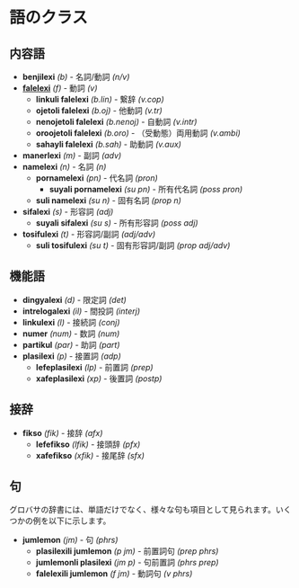 <h1>語のクラス</h1>
<p>
</p>
<h2>内容語</h2>
<ul>
	<li><strong>benjilexi</strong> <em>(b)</em> - 名詞/動詞 <em>(n/v)</em></li>
	<li><strong><a href="./inharelexi.html#falelexili_klase">falelexi</a></strong> <em>(f)</em> - 動詞 <em>(v)</em>
		<ul>
			<li><strong>linkuli falelexi</strong> <em>(b.lin)</em> - 繋辞 <em>(v.cop)</em></li>
			<li><strong>ojetoli falelexi</strong> <em>(b.oj)</em> - 他動詞 <em>(v.tr)</em></li>
			<li><strong>nenojetoli falelexi</strong> <em>(b.nenoj)</em> - 自動詞 <em>(v.intr)</em></li>
			<li><strong>oroojetoli falelexi</strong> <em>(b.oro)</em> - （受動態）両用動詞 <em>(v.ambi)</em></li>
			<li><strong>sahayli falelexi</strong> <em>(b.sah)</em> - 助動詞 <em>(v.aux)</em></li>
		</ul>
	</li>
	<li><strong>manerlexi</strong> <em>(m)</em> - 副詞 <em>(adv)</em></li>
	<li><strong>namelexi</strong> <em>(n)</em> - 名詞 <em>(n)</em>
		<ul>
			<li><strong>pornamelexi</strong> <em>(pn)</em> - 代名詞 <em>(pron)</em>
				<ul>
					<li><strong>suyali pornamelexi</strong> <em>(su pn)</em> - 所有代名詞 <em>(poss pron)</em>
					</li>
				</ul>
			</li>
			<li><strong>suli namelexi</strong> <em>(su n)</em> - 固有名詞 <em>(prop n)</em></li>
		</ul>
	</li>
	<li><strong>sifalexi</strong> <em>(s)</em> - 形容詞 <em>(adj)</em>
		<ul>
			<li><strong>suyali sifalexi</strong> <em>(su s)</em> - 所有形容詞 <em>(poss adj)</em></li>
		</ul>
	</li>
	<li><strong>tosifulexi</strong> <em>(t)</em> - 形容詞/副詞 <em>(adj/adv)</em>
		<ul>
			<li><strong>suli tosifulexi</strong> <em>(su t)</em> - 固有形容詞/副詞 <em>(prop adj/adv)</em></li>
		</ul>
	</li>
</ul>
<h2>機能語</h2>
<ul>
	<li><strong>dingyalexi</strong> <em>(d)</em> - 限定詞 <em>(det)</em></li>
	<li><strong>intrelogalexi</strong> <em>(il)</em> - 間投詞 <em>(interj)</em></li>
	<li><strong>linkulexi</strong> <em>(l)</em> - 接続詞 <em>(conj)</em></li>
	<li><strong>numer</strong> <em>(num)</em> - 数詞 <em>(num)</em></li>
	<li><strong>partikul</strong> <em>(par)</em> - 助詞 <em>(part)</em></li>
	<li><strong>plasilexi</strong> <em>(p)</em> - 接置詞 <em>(adp)</em>
		<ul>
			<li><strong>lefeplasilexi</strong> <em>(lp)</em> - 前置詞 <em>(prep)</em></li>
			<li><strong>xafeplasilexi</strong> <em>(xp)</em> - 後置詞 <em>(postp)</em></li>
		</ul>
	</li>
</ul>
<h2>接辞</h2>
<ul>
	<li><strong>fikso</strong> <em>(fik)</em> - 接辞 <em>(afx)</em>
		<ul>
			<li><strong>lefefikso</strong> <em>(lfik)</em> - 接頭辞 <em>(pfx)</em></li>
			<li><strong>xafefikso</strong> <em>(xfik)</em> - 接尾辞 <em>(sfx)</em></li>
		</ul>
	</li>
</ul>
<h2>句</h2>
<p>グロバサの辞書には、単語だけでなく、様々な句も項目として見られます。いくつかの例を以下に示します。</p>
<ul>
	<li><strong>jumlemon</strong> <em>(jm)</em> - 句 <em>(phrs)</em>
		<ul>
			<li><strong>plasilexili jumlemon</strong> <em>(p jm)</em> - 前置詞句 <em>(prep phrs)</em></li>
			<li><strong>jumlemonli plasilexi</strong> <em>(jm p)</em> - 句前置詞 <em>(phrs prep)</em></li>
			<li><strong>falelexili jumlemon</strong> <em>(f jm)</em> - 動詞句 <em>(v phrs)</em></li>
		</ul>
	</li>
</ul>
<p></p>
